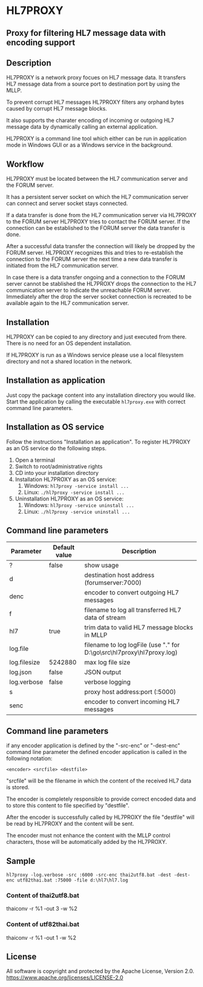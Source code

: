 # HL7PROXY
## Proxy for filtering HL7 message data with encoding support
## Description
HL7PROXY is a network proxy focues on HL7 message data.
It transfers HL7 message data from a source port to destination port by using the MLLP.

To prevent corrupt HL7 messages HL7PROXY filters any orphand bytes caused by corrupt HL7 message blocks.

It also supports the charater encoding of incoming or outgoing HL7 message data by dynamically calling an external application.   

HL7PROXY is a command line tool which either can be run in application mode in Windows GUI or as a Windows service in the background.

## Workflow
HL7PROXY must be located between the HL7 communication server and the FORUM server.
 
It has a persistent server socket on which the HL7 communication server can connect and server socket stays connected.

If a data transfer is done from the HL7 communication server via HL7PROXY to the FORUM server HL7PROXY tries to contact the FORUM server. If the connection can be established to the FORUM server the data transfer is done.
 
After a successful data transfer the connection will likely be dropped by the FORUM server. HL7PROXY recognizes this and tries to re-establish the connection to the FORUM server the next time a new data transfer is initiated from the HL7 communication server. 

In case there is a data transfer ongoing and a connection to the FORUM server cannot be stablished the HL7PROXY drops the connection to the HL7 communication server to indicate the unreachable FORUM server. Immediately after the drop the server socket connection is recreated to be available again to the HL7 communication server.

## Installation  
HL7PROXY can be copied to any directory and just executed from there. There is no need for an OS dependent installation.

If HL7PROXY is run as a Windows service please use a local filesystem directory and not a shared location in the network.

## Installation as application
Just copy the package content into any installation directory you would like.
Start the application by calling the executable `hl7proxy.exe` with correct command line parameters.

## Installation as OS service
Follow the instructions "Installation as application".
To register HL7PROXY as an OS service do the following steps.
1. Open a terminal
1. Switch to root/administrative rights
1. CD into your installation directory
1. Installation HL7PROXY as an OS service: 
    1. Windows: `hl7proxy -service install ...`
    1. Linux: `./hl7proxy -service install ...`
1. Uninstallation HL7PROXY as an OS service: 
    1. Windows: `hl7proxy -service uninstall ...`
    1. Linux: `./hl7proxy -service uninstall ...`

## Command line parameters
Parameter | Default value | Description
------------ | ------------- | -------------
? | false | show usage
d |  | destination host address (forumserver:7000)
denc |  | encoder to convert outgoing HL7 messages
f |  | filename to log all transferred HL7 data of stream
hl7 | true | trim data to valid HL7 message blocks in MLLP
log.file |  | filename to log logFile (use "." for D:\go\src\hl7proxy\hl7proxy.log)
log.filesize | 5242880 | max log file size
log.json | false | JSON output
log.verbose | false | verbose logging
s |  | proxy host address:port (:5000)
senc |  | encoder to convert incoming HL7 messages

## Command line parameters
if any encoder application is defined by the "-src-enc" or "-dest-enc" command line parameter the defined encoder application is called in the following notation:

`<encoder> <srcfile> <destfile>`

"srcfile" will be the filename in which the content of the received HL7 data is stored.

The encoder is completely responsible to provide correct encoded data and to store this content to file specified by "destfile".

After the encoder is successfully called by HL7PROXY the file "destfile" will be read by HL7PROXY and the content will be sent.

The encoder must not enhance the content with the MLLP control characters, those will be automatically added by the HL7PROXY. 

## Sample
`hl7proxy -log.verbose -src :6000 -src-enc thai2utf8.bat -dest -dest-enc utf82thai.bat :75000 -file d:\hl7\hl7.log`

### Content of thai2utf8.bat
thaiconv -r %1 -out 3 -w %2

### Content of utf82thai.bat
thaiconv -r %1 -out 1 -w %2
  
## License
All software is copyright and protected by the Apache License, Version 2.0.
https://www.apache.org/licenses/LICENSE-2.0